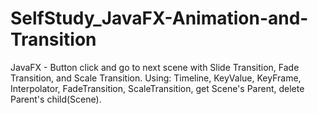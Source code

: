 # SelfStudy_JavaFX-Animation-and-Transition
JavaFX - Button click and go to next scene with Slide Transition, Fade Transition, and Scale Transition. Using: Timeline, KeyValue, KeyFrame, Interpolator, FadeTransition, ScaleTransition, get Scene's Parent, delete Parent's child(Scene).
